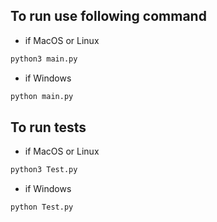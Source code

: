 ## To run use following command
- if MacOS or Linux
```bash
python3 main.py
```
- if Windows
```bash
python main.py
```

## To run tests
- if MacOS or Linux
```bash
python3 Test.py
```
- if Windows
```bash
python Test.py
```
